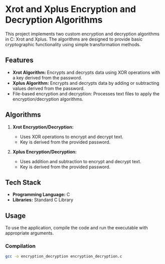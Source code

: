 # Xrot and Xplus Encryption and Decryption Algorithms

This project implements two custom encryption and decryption algorithms in C: Xrot and Xplus. The algorithms are designed to provide basic cryptographic functionality using simple transformation methods. 

## Features

- **Xrot Algorithm:** Encrypts and decrypts data using XOR operations with a key derived from the password.
- **Xplus Algorithm:** Encrypts and decrypts data by adding or subtracting values derived from the password.
- File-based encryption and decryption: Processes text files to apply the encryption/decryption algorithms.

## Algorithms

1. **Xrot Encryption/Decryption:**
   - Uses XOR operations to encrypt and decrypt text.
   - Key is derived from the provided password.

2. **Xplus Encryption/Decryption:**
   - Uses addition and subtraction to encrypt and decrypt text.
   - Key is derived from the provided password.

## Tech Stack

- **Programming Language:** C
- **Libraries:** Standard C Library

## Usage

To use the application, compile the code and run the executable with appropriate arguments.

### Compilation

```bash
gcc -o encryption_decryption encryption_decryption.c
